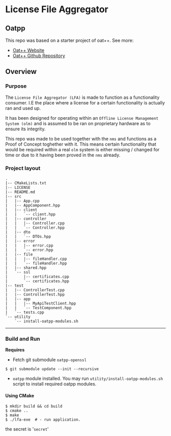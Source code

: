 # License File Aggregator

## Oatpp
This repo was based on a starter project of oat++. 
See more:

- [Oat++ Website](https://oatpp.io/)
- [Oat++ Github Repository](https://github.com/oatpp/oatpp)

## Overview

### Purpose
The `License File Aggregator (LFA)` is made to function as a functionality consumer. I.E the place where a license for a certain functionality is actually ran and used up. 

It has been designed for operating within an `Offline License Management System (olm)` and is assumed to be ran on proprietary hardware as to ensure its integrity. 

This repo was made to be used together with the `nms` and functions as a Proof of Concept toghether with it. This means certain functionality that would be required within a real `olm` system is either missing / changed for time or due to it having been proved in the `nms` already.

### Project layout

```
.
|-- CMakeLists.txt
|-- LICENSE
|-- README.md
|-- src
|   |-- App.cpp
|   |-- AppComponent.hpp
|   |-- client
|   |   `-- client.hpp
|   |-- controller
|   |   |-- Controller.cpp
|   |   `-- Controller.hpp
|   |-- dto
|   |   `-- DTOs.hpp
|   |-- error
|   |   |-- error.cpp
|   |   `-- error.hpp
|   |-- file
|   |   |-- fileHandler.cpp
|   |   `-- fileHandler.hpp
|   |-- shared.hpp
|   `-- ssl
|       |-- certificates.cpp
|       `-- certificates.hpp
|-- test
|   |-- ControllerTest.cpp
|   |-- ControllerTest.hpp
|   |-- app
|   |   |-- MyApiTestClient.hpp
|   |   `-- TestComponent.hpp
|   `-- tests.cpp
`-- utility
    `-- install-oatpp-modules.sh
```

---

### Build and Run

**Requires**   
- Fetch git submodule `oatpp-openssl`
```
$ git submodule update --init --recursive
```
- `oatpp` module installed. You may run `utility/install-oatpp-modules.sh` 
script to install required oatpp modules.

#### Using CMake

```
$ mkdir build && cd build
$ cmake ..
$ make 
$ ./lfa-exe  # - run application.

```
the secret is '`secret`'
